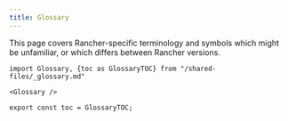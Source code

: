 ```yaml
---
title: Glossary
---
```


<!-- This page uses HTML definition list tags. dl indicates the start and end of a definition list. dt indicates the defined term, and dd the definition. These will stay in place until we upgrade to Docusaurus 3 and are able to add the remark-definition-list plugin for native Markdown syntax. We are currently blocked as the plugin requires a handler that isn't currently exposed. See https://github.com/facebook/docusaurus/discussions/8743#discussioncomment-6085581 and https://github.com/facebook/docusaurus/pull/9674 -->

<head>
  <link rel="canonical" href="https://ranchermanager.docs.rancher.com/glossary"/>
</head>

This page covers Rancher-specific terminology and symbols which might be unfamiliar, or which differs between Rancher versions.

```mdx-code-block
import Glossary, {toc as GlossaryTOC} from "/shared-files/_glossary.md"

<Glossary />

export const toc = GlossaryTOC;
```